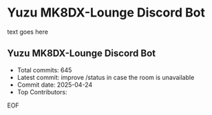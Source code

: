 # Yuzu MK8DX-Lounge Discord Bot
text goes here

  ## Yuzu MK8DX-Lounge Discord Bot
  - Total commits: 645
  - Latest commit: improve /status in case the room is unavailable
  - Commit date: 2025-04-24
  - Top Contributors:
  
 EOF
